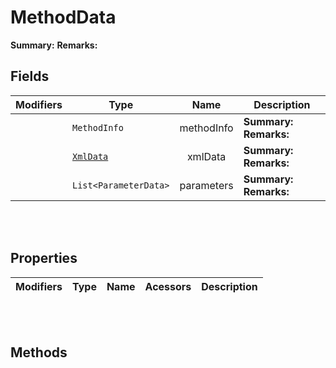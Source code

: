 
# MethodData

**Summary:** 
**Remarks:** 

## Fields

|Modifiers            |Type          | Name         | Description
|---------------------|--------------|:------------:|------------
|  | `MethodInfo` | methodInfo | **Summary:**  **Remarks:** 
|  | [`XmlData`](#xmldocgenxmldata) | xmlData | **Summary:**  **Remarks:** 
|  | `List<ParameterData>` | parameters | **Summary:**  **Remarks:** 

<br/>
<br/>

## Properties

|Modifiers            | Type            | Name            | Acessors             | Description
|---------------------|-----------------|:---------------:|----------------------|------------

<br/>
<br/>

## Methods

